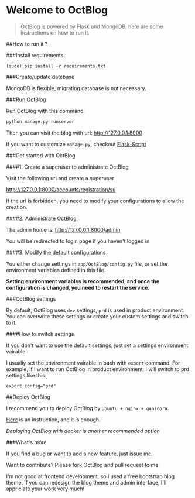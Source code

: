 Welcome to OctBlog
====================

>OctBlog is powered by Flask and MongoDB, here are some instructions on how to run it.

##How to run it ?

###Install requirements

```
(sudo) pip install -r requirements.txt 
```

###Create/update datebase

MongoDB is flexible, migrating database is not necessary.


###Run OctBlog

Run OctBlog with this command:

```bash
python manage.py runserver
```

Then you can visit the blog with url: http://127.0.0.1:8000

If you want to customize `manage.py`, checkout [Flask-Script](https://flask-script.readthedocs.org/en/latest/)

###Get started with OctBlog

####1\. Create a superuser to administrate OctBlog

Visit the following url and create a superuser

http://127.0.0.1:8000/accounts/registration/su

If the url is forbidden, you need to modify your configurations to allow the creation.

####2\. Administrate OctBlog

The admin home is: http://127.0.0.1:8000/admin

You will be redirected to login page if you haven't logged in

####3\. Modify the default configurations

You either change settings in `app/OctBlog/config.py` file, or set the environment variables defined in this file.

**Setting environment variables is recommended, and once the configuration is changed, you need to restart the service.**


###OctBlog settings

By default, OctBlog uses `dev` settings, `prd` is used in product environment. You can overwrite these settings or create your custom settings and switch to it.

####How to switch settings

If you don't want to use the default settings, just set a settings environment vairable.

I usually set the environment vairable in bash with `export` command. For example, if I want to run OctBlog in product environment, I will switch to prd settings like this:

```
export config="prd"
```

##Deploy OctBlog

I recommend you to deploy OctBlog by `Ubuntu + nginx + gunicorn`.

[Here](http://flask.pocoo.org/docs/0.10/deploying/wsgi-standalone/) is an instruction, and it is enough.

*Deploying OctBlog with docker is another recommended option*

###What's more

If you find a bug or want to add a new feature, just issue me.

Want to contribute? Please fork OctBlog and pull request to me.

I'm not good at frontend development, so I used a free bootstrap blog theme. If you can redesign the blog theme and admin interface, I'll appriciate your work very much!

